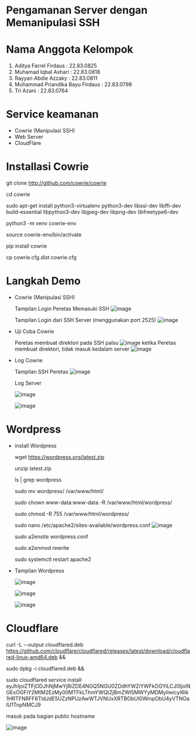 # Pengamanan Server dengan Memanipulasi SSH

# Nama Anggota Kelompok
1. Aditya Farrel Firdaus            : 22.83.0825
3. Muhamad Iqbal Ashari             : 22.83.0818
4. Rayyan Abdie Azzaky              : 22.83.0811
5. Muhammad Priandika Bayu Firdaus  : 22.83.0798
6. Tri Azani                        : 22.83.0764
 
# Service keamanan 
- Cowrie (Manipulasi SSH)
- Web Server
- CloudFlare


# Installasi Cowrie

git clone http://github.com/cowrie/cowrie

cd cowrie

sudo apt-get install python3-virtualenv python3-dev libssl-dev libffi-dev build-essential libpython3-dev libjpeg-dev libpng-dev libfreetype6-dev

python3 -m venv cowrie-env

source cowrie-env/bin/activate

pip install cowrie

cp cowrie.cfg.dist cowrie.cfg


# Langkah Demo
- Cowrie (Manipulasi SSH)


  Tampilan Login Peretas Memasuki SSH
  ![image](https://github.com/Xzhacts-Crew/Decepticon/assets/144193006/e3fe5417-8e65-4f31-a9ad-011aa974f117)

  Tampilan Login dari SSH Server (menggunakan port 2525)
  ![image](https://github.com/Xzhacts-Crew/Decepticon/assets/144193006/51560d61-3766-4c5d-a4ee-05fffdfecad5)


- Uji Coba Cowrie


  Peretas membuat direktori pada SSH palsu
  ![image](https://github.com/Xzhacts-Crew/Decepticon/assets/144193006/f4f2431e-36d2-4d52-813a-4db9a8d9a8c2)
  ketika Peretas membuat direktori, tidak masuk kedalam server
  ![image](https://github.com/Xzhacts-Crew/Decepticon/assets/144193006/dac914b7-b5b8-42a2-b644-008d1b4b7c42)

- Log Cowrie

  
  Tampilan SSH Peretas
  ![image](https://github.com/Xzhacts-Crew/Decepticon/assets/144193006/f6421c9b-328c-40ec-855d-8186157340bb)

  Log Server

  
  ![image](https://github.com/Xzhacts-Crew/Decepticon/assets/144193006/e4f56bf9-d021-4ef3-bca8-3e08fedfad51)
  
  ![image](https://github.com/Xzhacts-Crew/Decepticon/assets/144193006/74691e4e-c9d6-45e5-924a-903664f07cc3)

# Wordpress

- install Wordpress

  wget https://wordpress.org/latest.zip

  unzip latest.zip

  ls | grep wordpress

  sudo mv wordpress/ /var/www/html/

  sudo chown www-data:www-data -R /var/www/html/wordpress/

  sudo chmod -R 755 /var/www/html/wordpress/

  sudo nano /etc/apache2/sites-available/wordpress.conf
  ![image](https://github.com/Xzhacts-Crew/Decepticon/assets/144193006/e068590b-9043-4785-ae17-ee8b0f394303)

  sudo a2ensite wordpress.conf

  sudo a2enmod rewrite

  sudo systemctl restart apache2
  
  
- Tampilan Wordpress

  ![image](https://github.com/Xzhacts-Crew/Decepticon/assets/144193006/730c306c-fb1e-4054-9f12-9470e9732d81)

  ![image](https://github.com/Xzhacts-Crew/Decepticon/assets/144193006/7b00706f-f4b7-405f-931a-a185b84d1295)

  ![image](https://github.com/Xzhacts-Crew/Decepticon/assets/144193006/d4a5753f-d4bc-43c0-8326-b1f0774efa6b)


# Cloudflare

curl -L --output cloudflared.deb https://github.com/cloudflare/cloudflared/releases/latest/download/cloudflared-linux-amd64.deb && 

sudo dpkg -i cloudflared.deb && 

sudo cloudflared service install eyJhIjoiZTFjODJhNjMwYjRiZDE4NGQ5NGU0ZDdhYWZiYWFkOGYiLCJ0IjoiNGExOGFiY2MtM2EzMy00MTFkLThmYWQtZjBmZWI5MWYyMDMyIiwicyI6Ik1HRTFNRFF6TldJdE5UZzNPUzAwWTJVNUxXRTBObUl0WmpObU4yVTNOalU1TnpNMCJ9

masuk pada bagian public hostname

![image](https://github.com/Xzhacts-Crew/Decepticon/assets/144193006/d72c16be-6366-400f-bae1-7521e8f9ea08)






  

